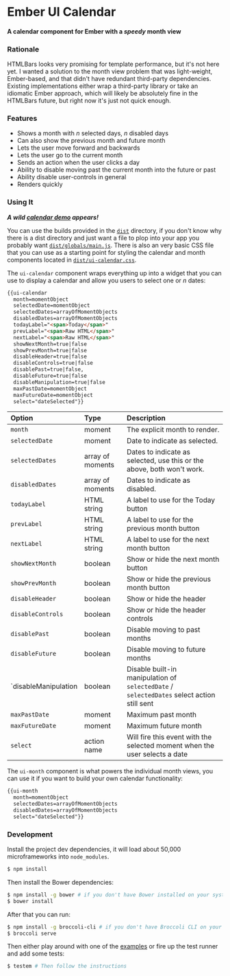 # Ember UI Calendar

#### A calendar component for Ember with a _speedy_ month view

### Rationale

HTMLBars looks very promising for template performance, but it's not here yet.
I wanted a solution to the month view problem that was light-weight,
Ember-based, and that didn't have redundant third-party dependencies. Existing
implementations either wrap a third-party library or take an idiomatic Ember
approach, which will likely be absolutely fine in the HTMLBars future, but right
now it's just not quick enough.

### Features

- Shows a month with _n_ selected days, _n_ disabled days
- Can also show the previous month and future month
- Lets the user move forward and backwards
- Lets the user go to the current month
- Sends an action when the user clicks a day
- Ability to disable moving past the current month into the future or past
- Ability disable user-controls in general
- Renders quickly

### Using It

_**A wild [calendar demo](http://emberjs.jsbin.com/komop/1/) appears!**_

You can use the builds provided in the [`dist`](/dist) directory, if you don't
know why there is a dist directory and just want a file to plop into your app
you probably want [`dist/globals/main.js`](/dist/globals/main.js). There is also
an very basic CSS file that you can use as a starting point for styling the
calendar and month components located in
[`dist/ui-calendar.css`](/dist/ui-calendar.css).

The `ui-calendar` component wraps everything up into a widget that you can use
to display a calendar and allow you users to select one or _n_ dates:

```html
{{ui-calendar
  month=momentObject
  selectedDate=momentObject
  selectedDates=arrayOfMomentObjects
  disabledDates=arrayOfMomentObjects
  todayLabel="<span>Today</span>"
  prevLabel="<span>Raw HTML</span>"
  nextLabel="<span>Raw HTML</span>"
  showNextMonth=true|false
  showPrevMonth=true|false
  disableHeader=true|false
  disableControls=true|false
  disablePast=true|false,
  disableFuture=true|false
  disableManipulation=true|false
  maxPastDate=momentObject
  maxFutureDate=momentObject
  select="dateSelected"}}
```

| Option            | Type             | Description                           |
|:------------------|:-----------------|:--------------------------------------|
| `month`           | moment           | The explicit month to render.         |
| `selectedDate`    | moment           | Date to indicate as selected.         |
| `selectedDates`   | array of moments | Dates to indicate as selected, use this or the above, both won't work. |
| `disabledDates`   | array of moments | Dates to indicate as disabled.        |
| `todayLabel`      | HTML string      | A label to use for the Today button   |
| `prevLabel`       | HTML string      | A label to use for the previous month button |
| `nextLabel`       | HTML string      | A label to use for the next month button |
| `showNextMonth`   | boolean          | Show or hide the next month button    |
| `showPrevMonth`   | boolean          | Show or hide the previous month button |
| `disableHeader`   | boolean          | Show or hide the header               |
| `disableControls` | boolean          | Show or hide the header controls      |
| `disablePast`     | boolean          | Disable moving to past months         |
| `disableFuture`   | boolean          | Disable moving to future months       |
| `disableManipulation | boolean       | Disable built-in manipulation of `selectedDate` / `selectedDates` select action still sent |
| `maxPastDate`     | moment           | Maximum past month                    |
| `maxFutureDate`   | moment           | Maximum future month                  |
| `select`          | action name      | Will fire this event with the selected moment when the user selects a date |

The `ui-month` component is what powers the individual month views, you can use
it if you want to build your own calendar functionality:

```html
{{ui-month
  month=momentObject
  selectedDates=arrayOfMomentObjects
  disabledDates=arrayOfMomentObjects
  select="dateSelected"}}
```

### Development

Install the project dev dependencies, it will load about 50,000 microframeworks
into `node_modules`.

```sh
$ npm install
```

Then install the Bower dependencies:

```sh
$ npm install -g bower # if you don't have Bower installed on your system
$ bower install
```

After that you can run:

```sh
$ npm install -g broccoli-cli # if you don't have Broccoli CLI on your system
$ broccoli serve
```

Then either play around with one of the [examples](/examples) or fire up the
test runner and add some tests:

```sh
$ testem # Then follow the instructions
```
